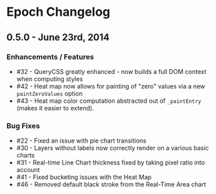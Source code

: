 # Epoch Changelog

## 0.5.0 - June 23rd, 2014

### Enhancements / Features

* #32 - QueryCSS greatly enhanced - now builds a full DOM context when computing styles
* #42 - Heat map now allows for painting of "zero" values via a new `paintZeroValues` option
* #43 - Heat map color computation abstracted out of `_paintEntry` (makes it easier to extend).

### Bug Fixes

* #22 - Fixed an issue with pie chart transitions
* #30 - Layers without labels now correctly render on a various basic charts
* #31 - Real-time Line Chart thickness fixed by taking pixel ratio into account
* #41 - Fixed bucketing issues with the Heat Map
* #46 - Removed default black stroke from the Real-Time Area chart
